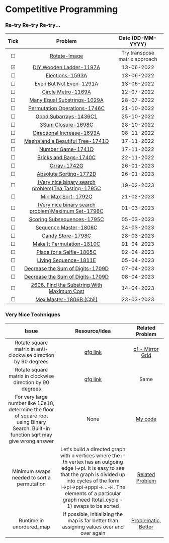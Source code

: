 # Competitive Programming

### Re-try Re-try Re-try...

| Tick | Problem | Date (DD-MM-YYYY) |
| :-:  | :-: | :-: |
| &#9744; | [Rotate-Image](https://leetcode.com/problems/rotate-image/) | Try transpose matrix approach |
| &#9745; | [DIY Wooden Ladder-1197A](https://codeforces.com/contest/1197/problem/A) | 13-06-2022 |
| &#9744; | [Elections-1593A](https://codeforces.com/contest/1593/problem/A) | 13-06-2022 |
| &#9744; | [Even But Not Even-1291A](https://codeforces.com/contest/1291/problem/A) | 13-06-2022 |
| &#9744; | [Circle Metro-1169A](https://codeforces.com/contest/1169/problem/A) | 12-07-2022 |
| &#9744; | [Many Equal Substrings-1029A](https://codeforces.com/contest/1029/problem/A) | 28-07-2022 |
| &#9744; | [Permutation Operations-1746C](https://codeforces.com/contest/1746/problem/C) | 21-10-2022 |
| &#9744; | [Good Subarrays-1436C1](https://codeforces.com/problemset/problem/1736/C1) | 25-10-2022 |
| &#9744; | [3Sum Closure-1698C](https://codeforces.com/problemset/problem/1698/C) | 28-10-2022 |
| &#9744; | [Directional Increase-1693A](https://codeforces.com/problemset/problem/1693/A) | 08-11-2022 |
| &#9744; | [Masha and a Beautiful Tree-1741D](https://codeforces.com/contest/1741/problem/D) | 17-11-2022 |
| &#9744; | [Number Game-1741D](https://codeforces.com/contest/1749/problem/C) | 17-11-2022 |
| &#9744; | [Bricks and Bags-1740C](https://codeforces.com/contest/1740/problem/C) | 22-11-2022 |
| &#9744; | [Orray-1742G](https://codeforces.com/contest/1742/problem/G) | 26-01-2023 |
| &#9744; | [Absolute Sorting-1772D](https://codeforces.com/contest/1772/problem/D) | 26-01-2023 |
| &#9744; | [(Very nice binary search problem)Tea Tasting-1795C](https://codeforces.com/contest/1795/problem/C) | 19-02-2023 |
| &#9744; | [Min Max Sort-1792C](https://codeforces.com/contest/1792/problem/C) | 21-02-2023 |
| &#9744; | [(Very nice binary search problem)Maximum Set-1796C](https://codeforces.com/contest/1796/problem/C) | 01-03-2023 |
| &#9744; | [Scoring Subsequences-1795C](https://codeforces.com/contest/1794/problem/C) | 05-03-2023 |
| &#9744; | [Sequence Master-1806C](https://codeforces.com/contest/1806/problem/C) | 24-03-2023 |
| &#9744; | [Candy Store-1798C](https://codeforces.com/contest/1798/problem/C) | 28-03-2023 |
| &#9744; | [Make It Permutation-1810C](https://codeforces.com/contest/1810/problem/C) | 01-04-2023 |
| &#9744; | [Place for a Selfie-1805C](https://codeforces.com/contest/1805/problem/C) | 02-04-2023 |
| &#9744; | [Living Sequence-1811E](https://codeforces.com/contest/1811/problem/E) | 05-04-2023 |
| &#9744; | [Decrease the Sum of Digits-1709D](https://codeforces.com/contest/1709/problem/D) | 07-04-2023 |
| &#9744; | [Decrease the Sum of Digits-1709D](https://codeforces.com/contest/1300/problem/C) | 08-04-2023 |
| &#9744; | [2606. Find the Substring With Maximum Cost](https://leetcode.com/contest/biweekly-contest-101/problems/find-the-substring-with-maximum-cost/) | 14-04-2023 |
| &#9744; | [Mex Master-1806B (Chi!)](https://codeforces.com/contest/1806/problem/B) | 23-03-2023 |



### Very Nice Techniques

| Issue | Resource/Idea | Related Problem | 
| :-: | :-: | :-: |
| Rotate square matrix in anti-clockwise direction by 90 degrees | [gfg link](https://www.geeksforgeeks.org/inplace-rotate-square-matrix-by-90-degrees/) | [cf - Mirror Grid](https://codeforces.com/contest/1703/problem/E) |
| Rotate square matrix in clockwise direction by 90 degrees | [gfg link](https://www.geeksforgeeks.org/rotate-a-matrix-by-90-degree-in-clockwise-direction-without-using-any-extra-space/) | Same |
| For very large number like 10e18, determine the floor of square root using Binary Search. Built-in function sqrt may give wrong answer | None | [My code](https://github.com/SJMormo/competitive-programming/blob/main/codeforces/1737B.cpp) |
| Minimum swaps needed to sort a permutation | Let's build a directed graph with n vertices where the i-th vertex has an outgoing edge i→pi. It is easy to see that the graph is divided up into cycles of the form i→pi→ppi→pppi→…→i. The elements of a particular graph need (total_cycle - 1) swaps to be sorted | [Related Problem](https://codeforces.com/contest/1768/problem/D) |
| Runtime in unordered_map | If possible, initializing the map is far better than assigning values over and over again | [Problematic](https://leetcode.com/problems/roman-to-integer/submissions/886203495/), [Better](https://leetcode.com/problems/roman-to-integer/submissions/886204018/) |